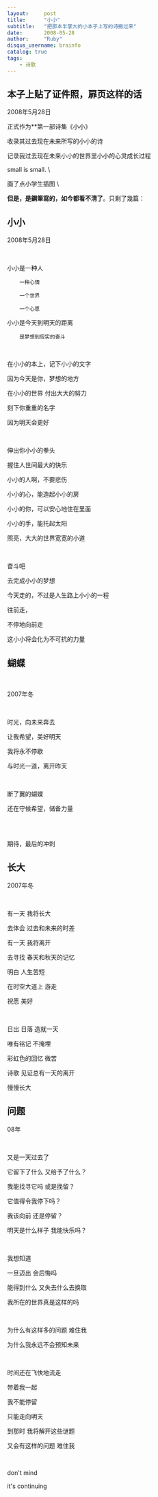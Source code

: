 ```yaml
---
layout:     post
title:      "小小"
subtitle:   "把那本半掌大的小本子上写的诗搬过来"
date:       2008-05-28
author:     "Ruby"
disqus_username: brainfo
catalog: true
tags:
    - 诗歌
---
```


## 本子上贴了证件照，扉页这样的话

2008年5月28日

正式作为**第一部诗集《小小》

收录其过去现在未来所写的小小的诗

记录我过去现在未来小小的世界里小小的心灵成长过程

small is small. \\

画了点小学生插图 \\

**但是，是鋼筆寫的，如今都看不清了**。只剩了幾篇：

## 小小

2008年5月28日

</br>

小小是一种人

        一种心情

        一个世界

        一个心愿

小小是今天到明天的距离

        是梦想到现实的奋斗

</br>

在小小的本上，记下小小的文字

因为今天是你，梦想的地方

在小小的世界 付出大大的努力

刻下你重重的名字

因为明天会更好

</br>

伸出你小小的拳头

握住人世间最大的快乐

小小的人啊，不要悲伤

小小的心，能造起小小的房

小小的你，可以安心地住在里面

小小的手，能托起太阳

照亮，大大的世界宽宽的小道

</br>

奋斗吧

去完成小小的梦想

今天走的，不过是人生路上小小的一程

往前走，

不停地向前走

这小小将会化为不可抗的力量 

## 蝴蝶

</br>

2007年冬

</br>

时光，向未来奔去

让我希望，美好明天

我将永不停歇

与时光一道，离开昨天

</br>

断了翼的蝴蝶

还在守候希望，储备力量

</br> 

期待，最后的冲刺

## 长大

2007年冬

</br>

有一天 我将长大

去体会 过去和未来的时差

有一天 我将离开

去寻找 春天和秋天的记忆

明白 人生苦短

在时空大道上 游走

祝愿 美好

</br>

日出 日落 造就一天

唯有铭记 不掩埋

彩虹色的回忆 微苦

诗歌 见证总有一天的离开

慢慢长大

## 问题

08年

</br>

又是一天过去了

它留下了什么 又给予了什么？

我能找寻它吗 或是挽留？

它值得令我停下吗？

我该向前 还是停留？

明天是什么样子 我能快乐吗？

</br>

我想知道

一旦迈出 会后悔吗

能得到什么 又失去什么去换取

我所在的世界真是这样的吗

</br>

为什么有这样多的问题 难住我

为什么我永远不会预知未来

</br>

时间还在飞快地流走

带着我一起

我不能停留

只能走向明天

到那时 我将解开这些谜题

又会有这样的问题 难住我

</br>

don't mind

it's continuing
